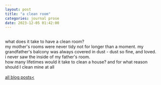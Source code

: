```yaml
---
layout: post
title: "a clean room"
categories: journal prose
date: 2023-12-05 01:42:00
---
```

<br>
what does it take to have a clean room?  
<br>
my mother's rooms were never tidy  
not for longer than a moment.  
my grandfather's balcony was always covered in dust -  
dust so fine,  
and loved.  
<br>
i never saw the inside of my father's room.

<br>
how many lifetimes would it take  
to clean a house?  
<!-- and why should I  clean mine at all   -->
and for what reason  
should I clean mine at all  

<!-- cleaning, as devotion, or worship -->
<br>
<br>
<a href="/blog-posts">all blog posts< </a>  
